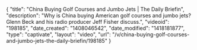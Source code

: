 {
    "title": "China Buying Golf Courses and Jumbo Jets | The Daily Briefin",
    "description": "Why is China buying American golf courses and jumbo jets? Glenn Beck and his radio producer Jeff Fisher discuss.",
    "videoid": "198185",
    "date_created": "1408046542",
    "date_modified": "1418181877",
    "type": "captivate",
    "layout": "video",
    "url": "\/v\/china-buying-golf-courses-and-jumbo-jets-the-daily-briefin\/198185"
}